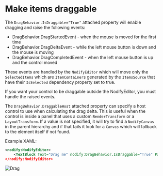 # Make items draggable

The ```DragBehavior.IsDraggable="True"``` attached property will enable dragging and raise the following events:
* DragBehavior.DragStartedEvent - when the mouse is moved for the first time
* DragBehavior.DragDeltaEvent - while the left mouse button is down and the mouse is moving
* DragBehavior.DragCompletedEvent - when the left mouse button is up and the control moved

These events are handled by the ```NodifyEditor``` which will move only the ```SelectedItems``` which are ```ItemContainer```s generated by the ```ItemsSource``` that have their ```IsSelected``` dependency property set to true.

If you want your control to be draggable outside the NodifyEditor, you must handle the raised events.

The ```DragBehavior.DraggableHost``` attached property can specify a host control to use when calculating the drag delta. This is useful when the control is inside a panel that uses a custom ```RenderTransform``` or a ```LayoutTransform```.
If a value is not specified, it will try to find a ```NodifyCanvas``` in the parent hierarchy and if that fails it look for a ```Canvas``` which will fallback to the element itself if not found.

Example XAML:
```xml
<nodify:NodifyEditor>
    <TextBlock Text="Drag me" nodify:DragBehavior.IsDraggable="True" Padding=20 />
</nodify:NodifyEditor>
```
![Drag](https://i.imgur.com/DGPiNjx.gif)